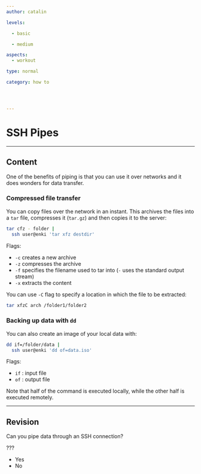 ```yaml
---
author: catalin

levels:

  - basic

  - medium

aspects:
  - workout

type: normal

category: how to




---
```


# SSH Pipes

---
## Content

One of the benefits of piping is that you can use it over networks and it does wonders for data transfer.

### Compressed file transfer

You can copy files over the network in an instant. This archives the files into a `tar` file, compresses it (`tar.gz`) and then copies it to the server:

```bash
tar cfz - folder |
  ssh user@enki 'tar xfz destdir'
```
Flags:
- `-c` creates a new archive
- `-z` compresses the archive
- `-f` specifies the filename used to tar into (`-` uses the standard output stream)
- `-x` extracts the content

You can use `-C` flag to specify a location in which the file to be extracted:
```bash
tar xfzC arch /folder1/folder2
```

### Backing up data with `dd`

You can also create an image of your local data with:
```bash
dd if=/folder/data |
  ssh user@enki 'dd of=data.iso'
```
Flags:
- `if` : input file
- `of` : output file

Note that half of the command is executed locally, while the other half is executed remotely.

---
## Revision

Can you pipe data through an SSH connection?

???

* Yes
* No

 
